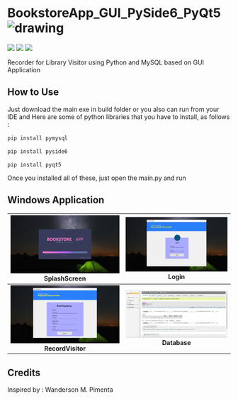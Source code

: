 # BookstoreApp_GUI_PySide6_PyQt5 <img src="https://seeklogo.com/images/Q/qt-logo-1631E0218A-seeklogo.com.png" alt="drawing" width="43"/>
<p>
  <img src="https://img.shields.io/badge/python-3.6%2B-green">
  <img src="https://img.shields.io/badge/license-MIT%20-blue.svg">
  <img src="https://img.shields.io/badge/version-1.0.1-orange">
</p>

Recorder for Library Visitor using Python and MySQL based on GUI Application

## How to Use
Just download the main exe in build folder or you also can run from your IDE 
and Here are some of python libraries that you have to install, as follows :
```
pip install pymysql
```
```
pip install pyside6
```
```
pip install pyqt5
```
Once you installed all of these, just open the main.py and run

## Windows Application
| ![SplashScreen](https://github.com/zharmedia386/BookstoreApp_GUI_PySide6_PyQt5/blob/main/images/SplashScreen.JPG) <br> **SplashScreen** <br>  | ![Login](https://github.com/zharmedia386/BookstoreApp_GUI_PySide6_PyQt5/blob/main/images/Login.JPG) <br> **Login** <br>  |
| :---: | :---: |
| ![RecordVisitor](https://github.com/zharmedia386/BookstoreApp_GUI_PySide6_PyQt5/blob/main/images/Record%20Visitor.JPG) <br> **RecordVisitor** <br>  | ![Database](https://github.com/zharmedia386/BookstoreApp_GUI_PySide6_PyQt5/blob/main/images/Database.JPG) <br> **Database** <br>  |

## Credits
Inspired by : Wanderson M. Pimenta

